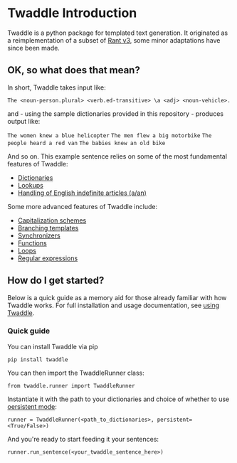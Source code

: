 # Twaddle Introduction

Twaddle is a python package for templated text generation.  It originated
as a reimplementation of a subset of [Rant v3](https://github.com/TheBerkin/rant3),
some minor adaptations have since been made. 

## OK, so what does that mean?

In short, Twaddle takes input like:

`The <noun-person.plural> <verb.ed-transitive> \a <adj> <noun-vehicle>.`

and - using the sample dictionaries provided in this repository - produces
output like:

`The women knew a blue helicopter`
`The men flew a big motorbike`
`The people heard a red van`
`The babies knew an old bike`

And so on. This example sentence relies on some of the most fundamental
features of Twaddle:

- [Dictionaries](dictionaries.md)
- [Lookups](lookups.md)
- [Handling of English indefinite articles (a/an)](indefinite_articles.md)

Some more advanced features of Twaddle include:

- [Capitalization schemes](capitalization.md)
- [Branching templates](branching.md)
- [Synchronizers](synchronizers.md)
- [Functions](functions.md)
- [Loops](loops.md)
- [Regular expressions](regex.md)

## How do I get started?

Below is a quick guide as a memory aid for those already familiar with 
how Twaddle works.  For full installation and usage documentation, see 
[using Twaddle](using.md).

### Quick guide

You can install Twaddle via pip

`pip install twaddle`

You can then import the TwaddleRunner class:

`from twaddle.runner import TwaddleRunner`

Instantiate it with the path to your dictionaries and choice of 
whether to use [oersistent mode](persistent.md):

`runner = TwaddleRunner(<path_to_dictionaries>, persistent=<True/False>)`

And you're ready to start feeding it your sentences:

`runner.run_sentence(<your_twaddle_sentence_here>)`
